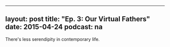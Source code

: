 ---
layout: post
title: "Ep. 3: Our Virtual Fathers"
date: 2015-04-24
podcast: na
------

There's less serendipity in contemporary life.

